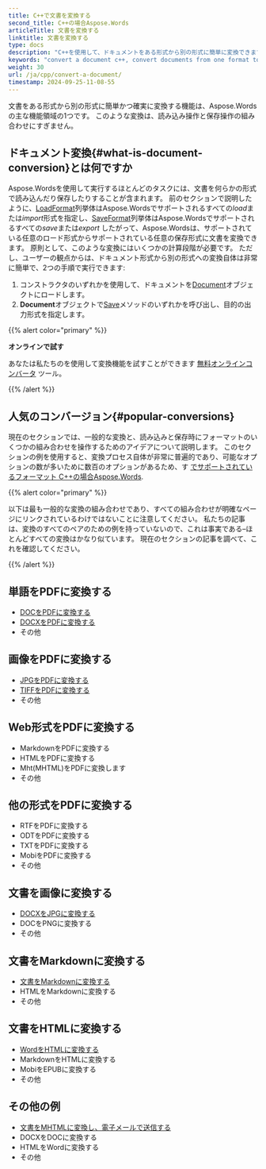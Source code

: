 ```yaml
---
title: C++で文書を変換する
second_title: C++の場合Aspose.Words
articleTitle: 文書を変換する
linktitle: 文書を変換する
type: docs
description: "C++を使用して、ドキュメントをある形式から別の形式に簡単に変換できます。 DOCXやDOCなどのMicrosoft Word形式、ODTやOTTなどのOpenDocument形式、HTMLやXHTMLなどのweb形式、MarkDownやTXTなどのテキスト形式など、最も一般的なすべての形式で作業できます。"
keywords: "convert a document c++, convert documents from one format to another c++, convert to markdown c++, convert pdf to docx C++, convert docx to pdf C++, convert doc to pdf C++, convert a document Aspose for C++"
weight: 30
url: /ja/cpp/convert-a-document/
timestamp: 2024-09-25-11-08-55
---
```


文書をある形式から別の形式に簡単かつ確実に変換する機能は、Aspose.Wordsの主な機能領域の1つです。 このような変換は、読み込み操作と保存操作の組み合わせにすぎません。

## ドキュメント変換{#what-is-document-conversion}とは何ですか

Aspose.Wordsを使用して実行するほとんどのタスクには、文書を何らかの形式で読み込んだり保存したりすることが含まれます。 前のセクションで説明したように、[LoadFormat](https://reference.aspose.com/words/cpp/aspose.words/loadformat/)列挙体はAspose.Wordsでサポートされるすべての*load*または*import*形式を指定し、[SaveFormat](https://reference.aspose.com/words/cpp/aspose.words/saveformat/)列挙体はAspose.Wordsでサポートされるすべての*save*または*export* したがって、Aspose.Wordsは、サポートされている任意のロード形式からサポートされている任意の保存形式に文書を変換できます。 原則として、このような変換にはいくつかの計算段階が必要です。 ただし、ユーザーの観点からは、ドキュメント形式から別の形式への変換自体は非常に簡単で、2つの手順で実行できます:

1. コンストラクタのいずれかを使用して、ドキュメントを[Document](https://reference.aspose.com/words/cpp/class/aspose.words.document)オブジェクトにロードします。
1. **Document**オブジェクトで[Save](https://reference.aspose.com/words/cpp/class/aspose.words.saving.save_output_parameters)メソッドのいずれかを呼び出し、目的の出力形式を指定します。

{{% alert color="primary" %}}

**オンラインで試す**

あなたは私たちのを使用して変換機能を試すことができます [無料オンラインコンバータ](https://products.aspose.app/words/conversion) ツール。

{{% /alert %}}

## 人気のコンバージョン{#popular-conversions}

現在のセクションでは、一般的な変換と、読み込みと保存時にフォーマットのいくつかの組み合わせを操作するためのアイデアについて説明します。 このセクションの例を使用すると、変換プロセス自体が非常に普遍的であり、可能なオプションの数が多いために数百のオプションがあるため、す [でサポートされているフォーマット C++の場合Aspose.Words](/words/cpp/supported-document-formats/).

{{% alert color="primary" %}}

以下は最も一般的な変換の組み合わせであり、すべての組み合わせが明確なページにリンクされているわけではないことに注意してください。 私たちの記事は、変換のすべてのペアのための例を持っていないので、これは事実である–ほとんどすべての変換はかなり似ています。 現在のセクションの記事を調べて、これを確認してください。

{{% /alert %}}

<div class="row">
	<div class="col-md-6">
		<h2>単語をPDFに変換する</h2>
			<ul>
				<li><a href="/words/cpp/convert-a-document-to-pdf/#converting-doc-or-docx-to-pdf">DOCをPDFに変換する</a></li>
				<li><a href="/words/cpp/convert-a-document-to-pdf/#converting-doc-or-docx-to-pdf">DOCXをPDFに変換する</a></li>
				<li>その他</li>
			</ul>
		<h2>画像をPDFに変換する</h2>
			<ul>
				<li><a href="/words/cpp/convert-a-document-to-pdf/#convert-an-image-to-pdf">JPGをPDFに変換する</a></li>
				<li><a href="/words/cpp/convert-a-document-to-pdf/#convert-an-image-to-pdf">TIFFをPDFに変換する</a></li>
				<li>その他</li>
			</ul>
		<h2>Web形式をPDFに変換する</h2>
			<ul>
				<li>MarkdownをPDFに変換する</li>
				<li>HTMLをPDFに変換する</li>
				<li>Mht(MHTML)をPDFに変換します</li>
				<li>その他</li>
			</ul>
		<h2>他の形式をPDFに変換する</h2>
			<ul>
				<li>RTFをPDFに変換する</li>
				<li>ODTをPDFに変換する</li>
				<li>TXTをPDFに変換する</li>
				<li>MobiをPDFに変換する</li>
				<li>その他</li>
			</ul>
	</div>
	<div class="col-md-6">
		<h2>文書を画像に変換する</h2>
			<ul>
				<li><a href="/words/cpp/convert-a-document-to-an-image/">DOCXをJPGに変換する</a></li>
				<li>DOCをPNGに変換する</li>
				<li>その他</li>
			</ul>
		<h2>文書をMarkdownに変換する</h2>
			<ul>
				<li><a href="/words/cpp/convert-a-document-to-markdown/">文書をMarkdownに変換する</a></li>
				<li>HTMLをMarkdownに変換する</li>
				<li>その他</li>
			</ul>
		<h2>文書をHTMLに変換する</h2>
			<ul>
				<li><a href="/words/cpp/convert-a-document-to-html-mhtml-or-epub/#convert-a-document">WordをHTMLに変換する</a></li>
				<li>MarkdownをHTMLに変換する</li>
				<li>MobiをEPUBに変換する</li>
				<li>その他</li>
			</ul>
		<h2>その他の例</h2>
			<ul>
				<li><a href="/words/cpp/convert-a-document-to-mhtml-and-send-it-by-email/">文書をMHTMLに変換し、電子メールで送信する</a></li>
				<li>DOCXをDOCに変換する</li>
				<li>HTMLをWordに変換する</li>
				<li>その他</li>
			</ul>
	</div>
</div>

